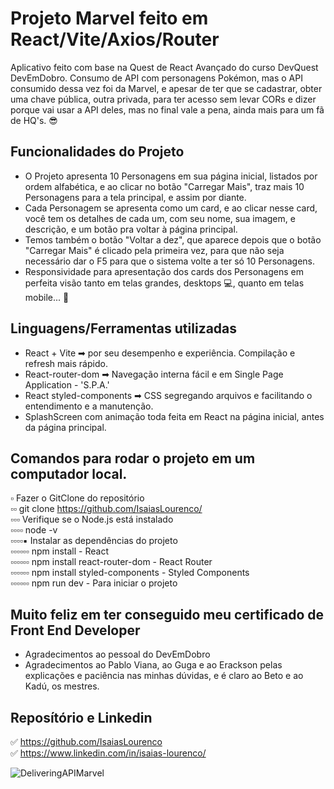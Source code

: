
# Projeto Marvel feito em React/Vite/Axios/Router

Aplicativo feito com base na Quest de React Avançado do curso DevQuest DevEmDobro. Consumo de API com personagens Pokémon, mas o API consumido dessa vez foi da Marvel, e apesar de ter que se cadastrar, obter uma chave pública, outra privada, para ter acesso sem levar CORs e dizer porque vai usar a API deles, mas no final vale a pena, ainda mais para um fã de HQ's. 😎

## Funcionalidades do Projeto

- O Projeto apresenta 10 Personagens em sua página inicial, listados por ordem alfabética, e ao clicar no botão "Carregar Mais", traz mais 10 Personagens para a tela principal, e assim por diante. 
- Cada Personagem se apresenta como um card, e ao clicar nesse card, você tem os detalhes de cada um, com seu nome, sua imagem, e descrição, e um botão pra voltar à página principal.
- Temos também o botão "Voltar a dez", que aparece depois que o botão "Carregar Mais" é clicado pela primeira vez, para que não seja necessário dar o F5 para que o sistema volte a ter só 10 Personagens.
- Responsividade para apresentação dos cards dos Personagens em perfeita visão tanto em telas grandes, desktops 💻, quanto em telas mobile... 📱

## Linguagens/Ferramentas utilizadas

- React + Vite ➡ por seu desempenho e experiência. Compilação e refresh mais rápido.
- React-router-dom ➡ Navegação interna fácil e em Single Page Application - 'S.P.A.'
- React styled-components ➡ CSS segregando arquivos e facilitando o entendimento e a  manutenção.
- SplashScreen com animação toda feita em React na página inicial, antes da página principal.

## Comandos para rodar o projeto em um computador local.

▫ Fazer o GitClone do repositório<br>
▫▫ git clone https://github.com/IsaiasLourenco/<br>
▫▫▫ Verifique se o Node.js está instalado<br>
▫▫▫▫ node -v<br>
▫▫▫▫▪ Instalar as dependências do projeto<br>
▫▫▫▫▫▫ npm install - React<br>
▫▫▫▫▫▫ npm install react-router-dom - React Router<br>
▫▫▫▫▫▫ npm install styled-components - Styled Components<br>
▫▫▫▫▫▫ npm run dev - Para iniciar o projeto

## Muito feliz em ter conseguido meu certificado de Front End Developer

- Agradecimentos ao pessoal do DevEmDobro
- Agradecimentos ao Pablo Viana, ao Guga e ao Erackson pelas explicações e paciência nas minhas dúvidas, e é claro ao Beto e ao Kadú, os mestres.

## Reposítório e Linkedin

✅ https://github.com/IsaiasLourenco<br>
✅ https://www.linkedin.com/in/isaias-lourenco/

<img src="./public/marvelAPI.gif" alt="DeliveringAPIMarvel">

